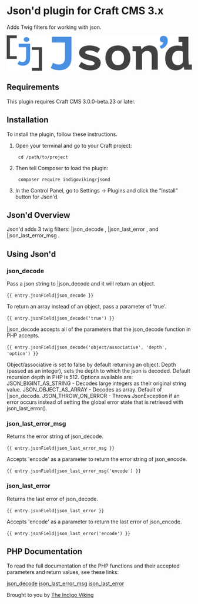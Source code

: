 # Json'd plugin for Craft CMS 3.x

Adds Twig filters for working with json.

![Screenshot](resources/img/plugin-logo.png)

## Requirements

This plugin requires Craft CMS 3.0.0-beta.23 or later.

## Installation

To install the plugin, follow these instructions.

1. Open your terminal and go to your Craft project:

        cd /path/to/project

2. Then tell Composer to load the plugin:

        composer require indigoviking/jsond

3. In the Control Panel, go to Settings → Plugins and click the “Install” button for Json'd.

## Json'd Overview

Json'd adds 3 twig filters: |json_decode , |json_last_error , and |json_last_error_msg .

## Using Json'd

### json_decode

Pass a json string to |json_decode and it will return an object.

`{{ entry.jsonField|json_decode }}`

To return an array instead of an object, pass a parameter of 'true'.

`{{ entry.jsonField|json_decode('true') }}`

|json_decode accepts all of the parameters that the json_decode function in PHP accepts.

`{{ entry.jsonField|json_decode('object/associative', 'depth', 'option') }}`

Object/associative is set to false by default returning an object.
Depth (passed as an integer), sets the depth to which the json is decoded. Default recursion depth in PHP is 512.
Options available are:
	JSON_BIGINT_AS_STRING - Decodes large integers as their original string value.
	JSON_OBJECT_AS_ARRAY - Decodes as array. Default of |json_decode.
	JSON_THROW_ON_ERROR - Throws JsonException if an error occurs instead of setting the global error state that is retrieved with json_last_error().

### json_last_error_msg

Returns the error string of json_decode.

`{{ entry.jsonField|json_last_error_msg }}`

Accepts 'encode' as a parameter to return the error string of json_encode.

`{{ entry.jsonField|json_last_error_msg('encode') }}`

### json_last_error

Returns the last error of json_decode.

`{{ entry.jsonField|json_last_error }}`

Accepts 'encode' as a parameter to return the last error of json_encode.

`{{ entry.jsonField|json_last_error('encode') }}`

## PHP Documentation

To read the full documentation of the PHP functions and their accepted parameters and return values, see these links:

[json_decode](http://php.net/manual/en/function.json-decode.php)
[json_last_error_msg](http://php.net/manual/en/function.json-last-error-msg.php)
[json_last_error](http://php.net/manual/en/function.json-last-error.php)

Brought to you by [The Indigo Viking](https://www.theindigoviking.com)
